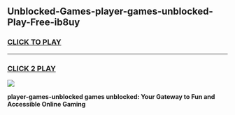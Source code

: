 
## Unblocked-Games-player-games-unblocked-Play-Free-ib8uy
<h3>
<a href="https://premium76.site?title=player-games-unblocked&ref=22A">CLICK TO PLAY</a></h3>
<hr>

<h3>
<a href="https://premium76.site?title=player-games-unblocked&ref=22A">CLICK 2 PLAY</a>
  
</h3>

<a href="https://premium76.site?title=player-games-unblocked&ref=22A"><img src="https://clearcache.store/games.png"></a>


**player-games-unblocked games unblocked: Your Gateway to Fun and Accessible Online Gaming**
